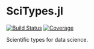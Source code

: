 # SciTypes.jl

[![Build Status](https://github.com/JuliaML/SciTypes.jl/actions/workflows/CI.yml/badge.svg?branch=main)](https://github.com/JuliaML/SciTypes.jl/actions/workflows/CI.yml?query=branch%3Amain)
[![Coverage](https://codecov.io/gh/JuliaML/SciTypes.jl/branch/main/graph/badge.svg)](https://codecov.io/gh/JuliaML/SciTypes.jl)

Scientific types for data science.
